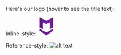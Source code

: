 Here's our logo (hover to see the title text):

Inline-style: 
![alt text](https://github.com/adam-p/markdown-here/raw/master/src/common/images/icon48.png "Logo Title Text 1")

Reference-style: 
![alt text][logo]

[logo]: https://cdn.pixabay.com/photo/2017/04/09/09/56/avenue-2215317_960_720.jpg "Logo Title Text 2"
